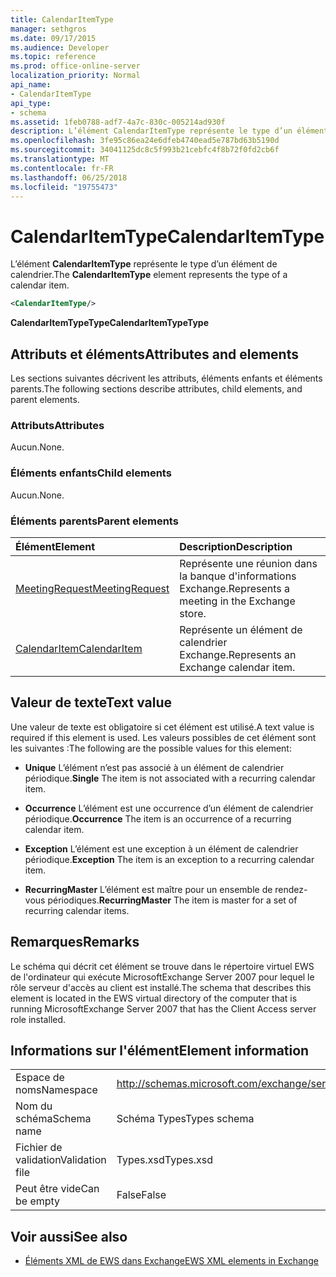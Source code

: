 ```yaml
---
title: CalendarItemType
manager: sethgros
ms.date: 09/17/2015
ms.audience: Developer
ms.topic: reference
ms.prod: office-online-server
localization_priority: Normal
api_name:
- CalendarItemType
api_type:
- schema
ms.assetid: 1feb0788-adf7-4a7c-830c-005214ad930f
description: L’élément CalendarItemType représente le type d’un élément de calendrier.
ms.openlocfilehash: 3fe95c86ea24e6dfeb4740ead5e787bd63b5190d
ms.sourcegitcommit: 34041125dc8c5f993b21cebfc4f8b72f0fd2cb6f
ms.translationtype: MT
ms.contentlocale: fr-FR
ms.lasthandoff: 06/25/2018
ms.locfileid: "19755473"
---
```

# <a name="calendaritemtype"></a><span data-ttu-id="ab93d-103">CalendarItemType</span><span class="sxs-lookup"><span data-stu-id="ab93d-103">CalendarItemType</span></span>

<span data-ttu-id="ab93d-104">L’élément **CalendarItemType** représente le type d’un élément de calendrier.</span><span class="sxs-lookup"><span data-stu-id="ab93d-104">The **CalendarItemType** element represents the type of a calendar item.</span></span> 
  
```xml
<CalendarItemType/>
```

 <span data-ttu-id="ab93d-105">**CalendarItemTypeType**</span><span class="sxs-lookup"><span data-stu-id="ab93d-105">**CalendarItemTypeType**</span></span>
## <a name="attributes-and-elements"></a><span data-ttu-id="ab93d-106">Attributs et éléments</span><span class="sxs-lookup"><span data-stu-id="ab93d-106">Attributes and elements</span></span>

<span data-ttu-id="ab93d-107">Les sections suivantes décrivent les attributs, éléments enfants et éléments parents.</span><span class="sxs-lookup"><span data-stu-id="ab93d-107">The following sections describe attributes, child elements, and parent elements.</span></span>
  
### <a name="attributes"></a><span data-ttu-id="ab93d-108">Attributs</span><span class="sxs-lookup"><span data-stu-id="ab93d-108">Attributes</span></span>

<span data-ttu-id="ab93d-109">Aucun.</span><span class="sxs-lookup"><span data-stu-id="ab93d-109">None.</span></span>
  
### <a name="child-elements"></a><span data-ttu-id="ab93d-110">Éléments enfants</span><span class="sxs-lookup"><span data-stu-id="ab93d-110">Child elements</span></span>

<span data-ttu-id="ab93d-111">Aucun.</span><span class="sxs-lookup"><span data-stu-id="ab93d-111">None.</span></span>
  
### <a name="parent-elements"></a><span data-ttu-id="ab93d-112">Éléments parents</span><span class="sxs-lookup"><span data-stu-id="ab93d-112">Parent elements</span></span>

|<span data-ttu-id="ab93d-113">**Élément**</span><span class="sxs-lookup"><span data-stu-id="ab93d-113">**Element**</span></span>|<span data-ttu-id="ab93d-114">**Description**</span><span class="sxs-lookup"><span data-stu-id="ab93d-114">**Description**</span></span>|
|:-----|:-----|
|[<span data-ttu-id="ab93d-115">MeetingRequest</span><span class="sxs-lookup"><span data-stu-id="ab93d-115">MeetingRequest</span></span>](meetingrequest.md) <br/> |<span data-ttu-id="ab93d-116">Représente une réunion dans la banque d'informations Exchange.</span><span class="sxs-lookup"><span data-stu-id="ab93d-116">Represents a meeting in the Exchange store.</span></span>  <br/> |
|[<span data-ttu-id="ab93d-117">CalendarItem</span><span class="sxs-lookup"><span data-stu-id="ab93d-117">CalendarItem</span></span>](calendaritem.md) <br/> |<span data-ttu-id="ab93d-118">Représente un élément de calendrier Exchange.</span><span class="sxs-lookup"><span data-stu-id="ab93d-118">Represents an Exchange calendar item.</span></span>  <br/> |
   
## <a name="text-value"></a><span data-ttu-id="ab93d-119">Valeur de texte</span><span class="sxs-lookup"><span data-stu-id="ab93d-119">Text value</span></span>

<span data-ttu-id="ab93d-120">Une valeur de texte est obligatoire si cet élément est utilisé.</span><span class="sxs-lookup"><span data-stu-id="ab93d-120">A text value is required if this element is used.</span></span> <span data-ttu-id="ab93d-121">Les valeurs possibles de cet élément sont les suivantes :</span><span class="sxs-lookup"><span data-stu-id="ab93d-121">The following are the possible values for this element:</span></span>
  
- <span data-ttu-id="ab93d-122">**Unique** L’élément n’est pas associé à un élément de calendrier périodique.</span><span class="sxs-lookup"><span data-stu-id="ab93d-122">**Single** The item is not associated with a recurring calendar item.</span></span> 
    
- <span data-ttu-id="ab93d-123">**Occurrence** L’élément est une occurrence d’un élément de calendrier périodique.</span><span class="sxs-lookup"><span data-stu-id="ab93d-123">**Occurrence** The item is an occurrence of a recurring calendar item.</span></span> 
    
- <span data-ttu-id="ab93d-124">**Exception** L’élément est une exception à un élément de calendrier périodique.</span><span class="sxs-lookup"><span data-stu-id="ab93d-124">**Exception** The item is an exception to a recurring calendar item.</span></span> 
    
- <span data-ttu-id="ab93d-125">**RecurringMaster** L’élément est maître pour un ensemble de rendez-vous périodiques.</span><span class="sxs-lookup"><span data-stu-id="ab93d-125">**RecurringMaster** The item is master for a set of recurring calendar items.</span></span> 
    
## <a name="remarks"></a><span data-ttu-id="ab93d-126">Remarques</span><span class="sxs-lookup"><span data-stu-id="ab93d-126">Remarks</span></span>

<span data-ttu-id="ab93d-127">Le schéma qui décrit cet élément se trouve dans le répertoire virtuel EWS de l'ordinateur qui exécute MicrosoftExchange Server 2007 pour lequel le rôle serveur d'accès au client est installé.</span><span class="sxs-lookup"><span data-stu-id="ab93d-127">The schema that describes this element is located in the EWS virtual directory of the computer that is running MicrosoftExchange Server 2007 that has the Client Access server role installed.</span></span>
  
## <a name="element-information"></a><span data-ttu-id="ab93d-128">Informations sur l'élément</span><span class="sxs-lookup"><span data-stu-id="ab93d-128">Element information</span></span>

|||
|:-----|:-----|
|<span data-ttu-id="ab93d-129">Espace de noms</span><span class="sxs-lookup"><span data-stu-id="ab93d-129">Namespace</span></span>  <br/> |http://schemas.microsoft.com/exchange/services/2006/types  <br/> |
|<span data-ttu-id="ab93d-130">Nom du schéma</span><span class="sxs-lookup"><span data-stu-id="ab93d-130">Schema name</span></span>  <br/> |<span data-ttu-id="ab93d-131">Schéma Types</span><span class="sxs-lookup"><span data-stu-id="ab93d-131">Types schema</span></span>  <br/> |
|<span data-ttu-id="ab93d-132">Fichier de validation</span><span class="sxs-lookup"><span data-stu-id="ab93d-132">Validation file</span></span>  <br/> |<span data-ttu-id="ab93d-133">Types.xsd</span><span class="sxs-lookup"><span data-stu-id="ab93d-133">Types.xsd</span></span>  <br/> |
|<span data-ttu-id="ab93d-134">Peut être vide</span><span class="sxs-lookup"><span data-stu-id="ab93d-134">Can be empty</span></span>  <br/> |<span data-ttu-id="ab93d-135">False</span><span class="sxs-lookup"><span data-stu-id="ab93d-135">False</span></span>  <br/> |
   
## <a name="see-also"></a><span data-ttu-id="ab93d-136">Voir aussi</span><span class="sxs-lookup"><span data-stu-id="ab93d-136">See also</span></span>



- [<span data-ttu-id="ab93d-137">Éléments XML de EWS dans Exchange</span><span class="sxs-lookup"><span data-stu-id="ab93d-137">EWS XML elements in Exchange</span></span>](ews-xml-elements-in-exchange.md)

